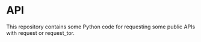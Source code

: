 # API
This repository contains some Python code for requesting some public APIs with request or request_tor.
